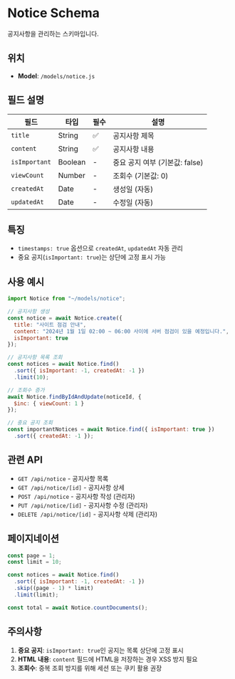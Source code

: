 # Notice Schema

공지사항을 관리하는 스키마입니다.

## 위치
- **Model**: `/models/notice.js`

## 필드 설명

| 필드 | 타입 | 필수 | 설명 |
|------|------|------|------|
| `title` | String | ✅ | 공지사항 제목 |
| `content` | String | ✅ | 공지사항 내용 |
| `isImportant` | Boolean | - | 중요 공지 여부 (기본값: false) |
| `viewCount` | Number | - | 조회수 (기본값: 0) |
| `createdAt` | Date | - | 생성일 (자동) |
| `updatedAt` | Date | - | 수정일 (자동) |

## 특징

- `timestamps: true` 옵션으로 `createdAt`, `updatedAt` 자동 관리
- 중요 공지(`isImportant: true`)는 상단에 고정 표시 가능

## 사용 예시

```javascript
import Notice from "~/models/notice";

// 공지사항 생성
const notice = await Notice.create({
  title: "사이트 점검 안내",
  content: "2024년 1월 1일 02:00 ~ 06:00 사이에 서버 점검이 있을 예정입니다.",
  isImportant: true
});

// 공지사항 목록 조회
const notices = await Notice.find()
  .sort({ isImportant: -1, createdAt: -1 })
  .limit(10);

// 조회수 증가
await Notice.findByIdAndUpdate(noticeId, {
  $inc: { viewCount: 1 }
});

// 중요 공지 조회
const importantNotices = await Notice.find({ isImportant: true })
  .sort({ createdAt: -1 });
```

## 관련 API

- `GET /api/notice` - 공지사항 목록
- `GET /api/notice/[id]` - 공지사항 상세
- `POST /api/notice` - 공지사항 작성 (관리자)
- `PUT /api/notice/[id]` - 공지사항 수정 (관리자)
- `DELETE /api/notice/[id]` - 공지사항 삭제 (관리자)

## 페이지네이션

```javascript
const page = 1;
const limit = 10;

const notices = await Notice.find()
  .sort({ isImportant: -1, createdAt: -1 })
  .skip((page - 1) * limit)
  .limit(limit);

const total = await Notice.countDocuments();
```

## 주의사항

1. **중요 공지**: `isImportant: true`인 공지는 목록 상단에 고정 표시
2. **HTML 내용**: `content` 필드에 HTML을 저장하는 경우 XSS 방지 필요
3. **조회수**: 중복 조회 방지를 위해 세션 또는 쿠키 활용 권장
